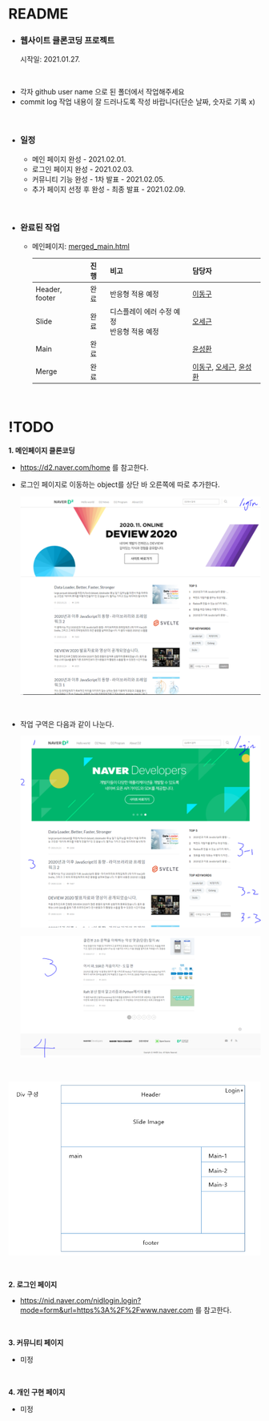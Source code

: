 # README

* ### 웹사이트 클론코딩 프로젝트

  시작일: 2021.01.27.

<br>

* 각자 github user name 으로 된 폴더에서 작업해주세요
* commit log 작업 내용이 잘 드러나도록 작성 바랍니다(단순 날짜, 숫자로 기록 x)

<br>

* ### 일정

  * 메인 페이지 완성 - 2021.02.01.
  * 로그인 페이지 완성 - 2021.02.03.
  * 커뮤니티 기능 완성 - 1차 발표 - 2021.02.05.
  * 추가 페이지 선정 후 완성 - 최종 발표 - 2021.02.09.

<br>

* ### 완료된 작업

  * 메인페이지: [merged_main.html](./merged/merged_main.html)

    |                | 진행 | 비고                                          | 담당자                                                       |
    | -------------- | ---- | --------------------------------------------- | ------------------------------------------------------------ |
    | Header, footer | 완료 | 반응형 적용 예정                              | [이동구](https://github.com/LeeDongu)                        |
    | Slide          | 완료 | 디스플레이 에러 수정 예정<br>반응형 적용 예정 | [오세근](https://github.com/Sekeun)                          |
    | Main           | 완료 |                                               | [윤성환](https://github.com/IncheonYSH)                      |
    | Merge          | 완료 |                                               | [이동구](https://github.com/LeeDongu), [오세근](https://github.com/Sekeun), [윤성환](https://github.com/IncheonYSH) |

    <br>

    

# !TODO

**1. 메인페이지 클론코딩**

   * https://d2.naver.com/home 를 참고한다.

   * 로그인 페이지로 이동하는 object를 상단 바 오른쪽에 따로 추가한다.

     ![메인페이지](./readme_image/ex2.PNG)
     
     <br>
     
   * 작업 구역은 다음과 같이 나눈다.

     ![작업구역](README/%EA%B5%AC%EC%97%AD1.PNG)

     ![작업구역](README/%EA%B5%AC%EC%97%AD2.PNG)

   <br>

![작업구역](README/구성1.PNG)

<br>  



**2. 로그인 페이지**

   * https://nid.naver.com/nidlogin.login?mode=form&url=https%3A%2F%2Fwww.naver.com 를 참고한다.

   <br>

**3. 커뮤니티 페이지**

   * 미정

​     <br>

**4.  개인 구현 페이지**

   * 미정





